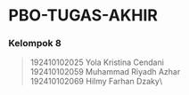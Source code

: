 # PBO-TUGAS-AKHIR  
### Kelompok 8  
> 192410102025 Yola Kristina Cendani\
> 192410102059 Muhammad Riyadh Azhar\
> 192410102069 Hilmy Farhan Dzaky\
